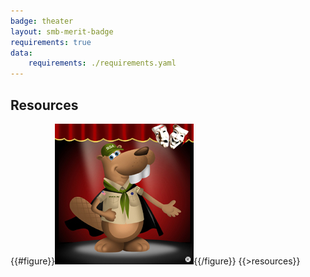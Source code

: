 ```yaml
---
badge: theater
layout: smb-merit-badge
requirements: true
data:
    requirements: ./requirements.yaml
---
```


## Resources

{{#figure}}<img src="theater-bucky.jpg" class="W(100%)" />{{/figure}}
{{>resources}}
